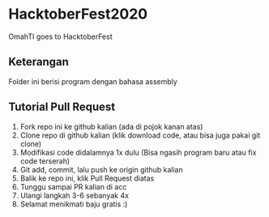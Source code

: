 # HacktoberFest2020

OmahTI goes to HacktoberFest

## Keterangan

Folder ini berisi program dengan bahasa assembly

## Tutorial Pull Request

1. Fork repo ini ke github kalian (ada di pojok kanan atas)
2. Clone repo di github kalian (klik download code, atau bisa juga pakai git clone)
3. Modifikasi code didalamnya 1x dulu (Bisa ngasih program baru atau fix code terserah)
4. Git add, commit, lalu push ke origin github kalian
5. Balik ke repo ini, klik Pull Request diatas
6. Tunggu sampai PR kalian di acc
7. Ulangi langkah 3-6 sebanyak 4x
8. Selamat menikmati baju gratis :)
